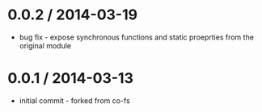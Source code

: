 0.0.2 / 2014-03-19 
==================

 * bug fix - expose synchronous functions and static proeprties from the original module


0.0.1 / 2014-03-13 
==================

 * initial commit - forked from co-fs
